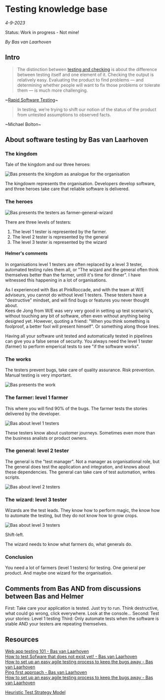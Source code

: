 # Testing knowledge base
*4-9-2023*

Status: Work in progress - Not mine!

*By Bas van Laarhoven*

## Intro

> The distinction between [testing and checking](http://www.satisfice.com/blog/archives/856) is about the difference between testing itself and one element of it. Checking the output is relatively easy. Evaluating the product to find problems — and determining whether people will want to fix those problems or tolerate them — is much more challenging.

~[Rapid Software Testing](https://developsense.com/resources)~

> In testing, we’re trying to shift our notion of the status of the product from untested assumptions to observed facts.

~Michael Bolton~

## About software testing by Bas van Laarhoven

### The kingdom
Tale of the kingdom and our three heroes:

![Bas presents the kingdom as analogue for the organisation](/assets/images/testknowhow/testkingdom.png "Bas presents the kingdom as analogue for the organisation")

The kingdowm represents the organisation. Developers develop software, and three heroes take care that reliable software is delivered.

### The heroes

![Bas presents the testers as farmer-general-wizard](/assets/images/testknowhow/testheroes.png "Bas presents the testers as farmer-general-wizard")

There are three levels of testers:
1. The level 1 tester is represented by the farmer.
2. The level 2 tester is represented by the general
3. The level 3 tester is represented by the wizard

#### Helmer's comments
In organisations level 1 testers are often replaced by a level 3 tester, automated testing rules them all, or "The wizard and the general often think themselves better than the farmer, untill it's time for dinner". I have witnessed this happening in a lot of organisations.

As I experienced with Bas at PinkRoccade, and with the team at W/E adviseurs, you cannot do without level 1 testers. These testers have a "destructive" mindset, and will find bugs or features you never thought about.  
Kees de Jong from W/E was very very good in setting up test scenario's, without touching any bit of software, often even without anything being designed yet. However, quoting a friend: "When you think something is foolproof, a better fool will present himself". Or something along those lines.

Having all your software unit tested and automatically tested in pipelines can give you a false sense of security. You always need the level 1 tester (farmer) to perform emperical tests to see "if the software works". 

### The works

The testers prevent bugs, take care of quality assurance. Risk prevention. Manual testing is very important.

![Bas presents the work](/assets/images/testknowhow/testwork.png "Bas presents the work")

### The farmer: level 1 farmer

This where you will find 90% of the bugs. The farmer tests the stories delivered by the developer.

![Bas about level 1 testers](/assets/images/testknowhow/testfarmer.png "Bas about level 1 testers")

These testers know about customer journeys. Sometimes even more than the business analists or product owners.

### The general: level 2 tester

The general is the "test manager". Not a manager as organisational role, but  The general does test the application and integration, and knows about these dependencies. The general can take care of test automation, writes scripts.

![Bas about level 2 testers](/assets/images/testknowhow/testgeneral.png "Bas about level 2 testers")

### The wizard: level 3 tester

Wizards are the test leads. They know how to perform magic, the know how to automate the testing, but they do not know how to grow crops.

![Bas about level 3 testers](/assets/images/testknowhow/testwizard.png "Bas about level 3 testers")

Shift-left.

The wizard needs to know what farmers do, what generals do.

### Conclusion

You need a lot of farmers (level 1 testers) for testing. One general per product. And maybe one wizard for the organisation. 

## Comments from Bas AND from discussions between Bas and Helmer

First: Take care your application is tested. Just try to run. Think destructive, what could go wrong, click everywhere. Look at the console...
Second: Test your stories: Level 1 testing
Third: Only automate tests when the software is stable AND your testers are repeating themselves.

## Resources

[Web app testing 101 - Bas van Laarhoven](https://medium.com/@bas_57051/web-application-testing-101-cf921300011a)  
[How to test Sofware that does not exist yet! - Bas van Laarhoven](https://medium.com/@bas_57051/how-to-test-software-that-doesnt-exist-yet-4be7a5bf3ac3)  
[How to set up an easy agile testing process to keep the bugs away - Bas van Laarhoven](https://medium.com/@bas_57051/how-to-set-up-an-easy-agile-testing-process-to-keep-the-bugs-away-418e1ee7aaa7)  
[Ping first approach - Bas van Laarhoven](https://medium.com/@bas_57051/software-testing-when-there-is-coffee-but-no-cup-ab8a9f9ae6c6)  
[How to set up an easy agile testing process to keep the bugs away - Bas van Laarhoven](https://medium.com/@bas_57051/how-to-set-up-an-easy-agile-testing-process-to-keep-the-bugs-away-418e1ee7aaa7)


[Heuristic Test Strategy Model](https://www.satisfice.com/download/heuristic-test-strategy-model)
